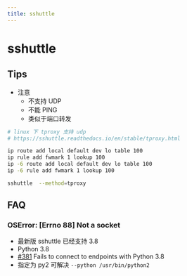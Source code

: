 ```yaml
---
title: sshuttle
---
```


# sshuttle
## Tips
* 注意
  * 不支持 UDP
  * 不能 PING
  * 类似于端口转发

```bash
# linux 下 tproxy 支持 udp
# https://sshuttle.readthedocs.io/en/stable/tproxy.html

ip route add local default dev lo table 100
ip rule add fwmark 1 lookup 100
ip -6 route add local default dev lo table 100
ip -6 rule add fwmark 1 lookup 100

sshuttle  --method=tproxy
```


## FAQ

### OSError: [Errno 88] Not a socket
* 最新版 sshuttle 已经支持 3.8
* Python 3.8
* [#381](https://github.com/sshuttle/sshuttle/issues/381) Fails to connect to endpoints with Python 3.8
* 指定为 py2 可解决 `--python /usr/bin/python2`
